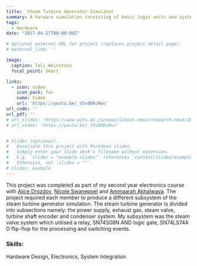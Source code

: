 ```yaml
---
title:  Steam Turbine Generator Simulator
summary: A harware simulation consisting of basic logic units and system integration
tags:
  - Hardware
date: "2017-04-27T00:00:00Z"

# Optional external URL for project (replaces project detail page).
# external_link: ''

image:
  caption: Tali Weinstein
  focal_point: Smart

links:
  - icon: video
    icon_pack: fas
    name: Video
    url: 'https://youtu.be/_V5vOOKuRwc'
url_code: ''
url_pdf: ''
# url_slides: 'https://www.wits.ac.za/news/latest-news/research-news/2021/2021-11/eie-open-day-2021.html'
# url_video: 'https://youtu.be/_V5vOOKuRwc'


# Slides (optional).
#   Associate this project with Markdown slides.
#   Simply enter your slide deck's filename without extension.
#   E.g. `slides = "example-slides"` references `content/slides/example-slides.md`.
#   Otherwise, set `slides = ""`.
# slides: example
---
```

This project was completed as part of my second year electronics course with [Alice Drozdov](https://www.linkedin.com/in/alice-drozdov-005552180/), [Nicole Swanepoel](https://www.linkedin.com/in/nicole-swanepoel-1a9a621bb/) and [Ammaarah Akhalwaya](https://www.linkedin.com/in/ammaarah-akhalwaya-06b118200/). The project required each member to produce a different subsystem of the steam turbine generator simulation. 
The steam turbine generator is divided into subsections namely: the power supply, exhaust gas, steam valve, turbine shaft encoder and condenser system. My subsystem was the steam valve system which utilised a relay, SN74S08N AND logic gate, SN74LS74A D flip-flop for the processing and switching events. 


### Skills: 
Hardware Design, Electronics, System Integration